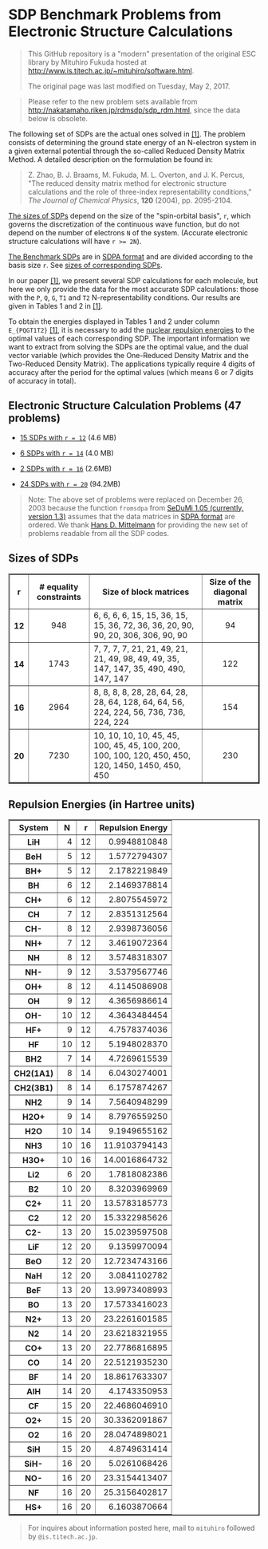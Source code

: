 # SDP Benchmark Problems from Electronic Structure Calculations

> This GitHub repository is a "modern" presentation of the original ESC
> library by Mituhiro Fukuda hosted at
> http://www.is.titech.ac.jp/~mituhiro/software.html.
>
> The original page was last modified on Tuesday, May 2, 2017.

> Please refer to the new problem sets available from
> http://nakatamaho.riken.jp/rdmsdp/sdp_rdm.html,
> since the data below is obsolete.

The following set of SDPs are the actual ones solved in [[1]](#paper).  The
problem consists of determining the ground state energy of an N-electron system
in a given external potential through the so-called Reduced Density Matrix
Method.  A detailed description on the formulation be found in:

> <a id="paper"></a>
> Z. Zhao, B. J. Braams, M. Fukuda, M. L. Overton, and J. K. Percus,
> "The reduced density matrix method for electronic structure calculations and
> the role of three-index representability conditions,"
> *The Journal of Chemical Physics*, **120** (2004), pp. 2095-2104.

[The sizes of SDPs](#sizes) depend on the size of the "spin-orbital basis",
`r`, which governs the discretization of the continuous wave function, but do
not depend on the number of electrons `N` of the system.  (Accurate electronic
structure calculations will have `r >= 2N`).

[The Benchmark SDPs](#problems) are in
[SDPA format](http://plato.asu.edu/ftp/sdpa_format.txt) and are divided
according to the basis size `r`.  See [sizes of corresponding SDPs](#sizes).

In our paper [[1]](#paper), we present several SDP calculations for each
molecule, but here we only provide the data for the most accurate SDP
calculations: those with the `P`, `Q`, `G`, `T1` and `T2` N-representability
conditions.  Our results are given in Tables 1 and 2 in [[1]](#paper).

To obtain the energies displayed in Tables 1 and 2 under column `E_{PQGT1T2}`
[[1]](#paper), it is necessary to add the
[nuclear repulsion energies](#repulsion) to the optimal values of each
corresponding SDP.  The important information we want to extract from solving
the SDPs are the optimal value, and the dual vector variable (which provides
the One-Reduced Density Matrix and the Two-Reduced Density Matrix).  The
applications typically require 4 digits of accuracy after the period for the
optimal values (which means 6 or 7 digits of accuracy in total).


## Electronic Structure Calculation Problems (47 problems)
<a NAME="problems"></a>

- [15 SDPs with `r = 12`](http://www.is.titech.ac.jp/~mituhiro/Fermion/r12.tar)
  (4.6 MB)

- [6 SDPs with `r = 14`](http://www.is.titech.ac.jp/~mituhiro/Fermion/r14.tar)
  (4.0 MB)

- [2 SDPs with `r = 16`](http://www.is.titech.ac.jp/~mituhiro/Fermion/r16.tar)
  (2.6MB)

- [24 SDPs with `r = 20`](http://www.is.titech.ac.jp/~mituhiro/Fermion/r20.tar)
  (94.2MB)

> Note: The above set of problems were replaced on December 26, 2003
> because the function `fromsdpa` from
> [SeDuMi 1.05 (currently, version 1.3)](http://sedumi.ie.lehigh.edu/)
> assumes that the data matrices in
> [SDPA format](http://plato.asu.edu/ftp/sdpa_format.txt) are ordered.
> We thank [Hans D. Mittelmann](http://plato.la.asu.edu/) for providing
> the new set of problems readable from all the SDP codes.

## Sizes of SDPs
<a id="sizes"></a>

<TABLE BORDER="2" BGCOLOR="white">
<TR><TH>r</TH><TH># equality constraints</TH><TH>Size of block matrices</TH><TH>Size of the diagonal matrix</TH></TR>
<TR><TH>12</TH><TD ALIGN="center">948</TD><TD>6, 6, 6, 6, 15, 15, 36, 15, 15, 36, 72, 36, 36, 20, 90, 90, 20, 306, 306, 90, 90</TD><TD ALIGN="center">94</TD></TR>
<TR><TH>14</TH><TD ALIGN="center">1743</TD><TD>7, 7, 7, 7, 21, 21, 49, 21, 21, 49, 98, 49, 49, 35, 147, 147, 35, 490, 490, 147, 147</TD><TD ALIGN="center">122</TD></TR>
<TR><TH>16</TH><TD ALIGN="center">2964</TD><TD>8, 8, 8, 8, 28, 28, 64, 28, 28, 64, 128, 64, 64, 56, 224, 224, 56, 736, 736, 224, 224</TD><TD ALIGN="center">154</TD></TR>
<TR><TH>20</TH><TD ALIGN="center">7230</TD><TD>10, 10, 10, 10, 45, 45, 100, 45, 45, 100, 200, 100, 100, 120, 450, 450, 120, 1450, 1450, 450, 450</TD><TD ALIGN="center">230</TD></TR>
</TABLE>


## Repulsion Energies (in Hartree units)
<a id="repulsion"></a>

<TABLE BORDER="2" BGCOLOR="white">
<TR><TH>System</TH><TH>N</TH><TH>r</TH><TH>Repulsion Energy</TH></TR>
<TR><TH>LiH</TH><TD ALIGN="right">4</TD><TD>12</TD><TD ALIGN="right">0.9948810848</TD></TR>
<TR><TH>BeH</TH><TD ALIGN="right">5</TD><TD>12</TD><TD ALIGN="right">1.5772794307</TD></TR>
<TR><TH>BH+</TH><TD ALIGN="right">5</TD><TD>12</TD><TD ALIGN="right">2.1782219849</TD></TR>
<TR><TH>BH</TH><TD ALIGN="right">6</TD><TD>12</TD><TD ALIGN="right">2.1469378814</TD></TR>
<TR><TH>CH+</TH><TD ALIGN="right">6</TD><TD>12</TD><TD ALIGN="right">2.8075545972</TD></TR>
<TR><TH>CH</TH><TD ALIGN="right">7</TD><TD>12</TD><TD ALIGN="right">2.8351312564</TD></TR>
<TR><TH>CH-</TH><TD ALIGN="right">8</TD><TD>12</TD><TD ALIGN="right">2.9398736056</TD></TR>
<TR><TH>NH+</TH><TD ALIGN="right">7</TD><TD>12</TD><TD ALIGN="right">3.4619072364</TD></TR>
<TR><TH>NH</TH><TD ALIGN="right">8</TD><TD>12</TD><TD ALIGN="right">3.5748318307</TD></TR>
<TR><TH>NH-</TH><TD ALIGN="right">9</TD><TD>12</TD><TD ALIGN="right">3.5379567746</TD></TR>
<TR><TH>OH+</TH><TD ALIGN="right">8</TD><TD>12</TD><TD ALIGN="right">4.1145086908</TD></TR>
<TR><TH>OH</TH><TD ALIGN="right">9</TD><TD>12</TD><TD ALIGN="right">4.3656986614</TD></TR>
<TR><TH>OH-</TH><TD ALIGN="right">10</TD><TD>12</TD><TD ALIGN="right">4.3643484454</TD></TR>
<TR><TH>HF+</TH><TD ALIGN="right">9</TD><TD>12</TD><TD ALIGN="right">4.7578374036</TD></TR>
<TR><TH>HF</TH><TD ALIGN="right">10</TD><TD>12</TD><TD ALIGN="right">5.1948028370</TD></TR>
<TR><TH>BH2</TH><TD ALIGN="right">7</TD><TD>14</TD><TD ALIGN="right">4.7269615539</TD></TR>
<TR><TH>CH2(1A1)</TH><TD ALIGN="right">8</TD><TD>14</TD><TD ALIGN="right">6.0430274001</TD></TR>
<TR><TH>CH2(3B1)</TH><TD ALIGN="right">8</TD><TD>14</TD><TD ALIGN="right">6.1757874267</TD></TR>
<TR><TH>NH2</TH><TD ALIGN="right">9</TD><TD>14</TD><TD ALIGN="right">7.5640948299</TD></TR>
<TR><TH>H2O+</TH><TD ALIGN="right">9</TD><TD>14</TD><TD ALIGN="right">8.7976559250</TD></TR>
<TR><TH>H2O</TH><TD>10</TD><TD>14</TD><TD ALIGN="right">9.1949655162</TD></TR>
<TR><TH>NH3</TH><TD>10</TD><TD>16</TD><TD ALIGN="right">11.9103794143</TD></TR>
<TR><TH>H3O+</TH><TD>10</TD><TD>16</TD><TD ALIGN="right">14.0016864732</TD></TR>
<TR><TH>Li2</TH><TD ALIGN="right">6</TD><TD>20</TD><TD ALIGN="right">1.7818082386</TD></TR>
<TR><TH>B2</TH><TD>10</TD><TD>20</TD><TD ALIGN="right">8.3203969969</TD></TR>
<TR><TH>C2+</TH><TD>11</TD><TD>20</TD><TD ALIGN="right"> 13.5783185773</TD></TR>
<TR><TH>C2</TH><TD>12</TD><TD>20</TD><TD ALIGN="right">15.3322985626</TD></TR>
<TR><TH>C2-</TH><TD>13</TD><TD>20</TD><TD ALIGN="right">15.0239597508</TD></TR>
<TR><TH>LiF</TH><TD>12</TD><TD>20</TD><TD ALIGN="right">9.1359970094</TD></TR>
<TR><TH>BeO</TH><TD>12</TD><TD>20</TD><TD ALIGN="right">12.7234743166</TD></TR>
<TR><TH>NaH</TH><TD>12</TD><TD>20</TD><TD ALIGN="right">3.0841102782</TD></TR>
<TR><TH>BeF</TH><TD>13</TD><TD>20</TD><TD ALIGN="right">13.9973408993</TD></TR>
<TR><TH>BO</TH><TD>13</TD><TD>20</TD><TD ALIGN="right">17.5733416023</TD></TR>
<TR><TH>N2+</TH><TD>13</TD><TD>20</TD><TD ALIGN="right">23.2261601585</TD></TR>
<TR><TH>N2</TH><TD>14</TD><TD>20</TD><TD ALIGN="right">23.6218321955</TD></TR>
<TR><TH>CO+</TH><TD>13</TD><TD>20</TD><TD ALIGN="right">22.7786816895</TD></TR>
<TR><TH>CO</TH><TD>14</TD><TD>20</TD><TD ALIGN="right">22.5121935230</TD></TR>
<TR><TH>BF</TH><TD>14</TD><TD>20</TD><TD ALIGN="right">18.8617633307</TD></TR>
<TR><TH>AlH</TH><TD>14</TD><TD>20</TD><TD ALIGN="right">4.1743350953</TD></TR>
<TR><TH>CF</TH><TD>15</TD><TD>20</TD><TD ALIGN="right">22.4686046910</TD></TR>
<TR><TH>O2+</TH><TD>15</TD><TD>20</TD><TD ALIGN="right">30.3362091867</TD></TR>
<TR><TH>O2</TH><TD>16</TD><TD>20</TD><TD ALIGN="right">28.0474898021</TD></TR>
<TR><TH>SiH</TH><TD>15</TD><TD>20</TD><TD ALIGN="right">4.8749631414</TD></TR>
<TR><TH>SiH-</TH><TD>16</TD><TD>20</TD><TD ALIGN="right">5.0261068426</TD></TR>
<TR><TH>NO-</TH><TD>16</TD><TD>20</TD><TD ALIGN="right">23.3154413407</TD></TR>
<TR><TH>NF</TH><TD>16</TD><TD>20</TD><TD ALIGN="right">25.3156402817</TD></TR>
<TR><TH>HS+</TH><TD>16</TD><TD>20</TD><TD ALIGN="right">6.1603870664</TD></TR>
</TABLE>

> For inquires about information posted here, mail to `mituhiro`
> followed by `@is.titech.ac.jp`.
